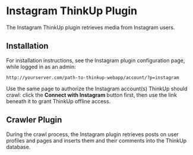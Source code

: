 Instagram ThinkUp Plugin
=========================

The Instagram ThinkUp plugin retrieves media from Instagram users.

Installation
------------

For installation instructions, see the Instagram plugin configuration page, while logged in as an admin:

    http://yourserver.com/path-to-thinkup-webapp/account/?p=instagram

Use the same page to authorize the Instagram account(s) ThinkUp should crawl: click the **Connect with Instagram** button first, then use the link beneath it to grant ThinkUp offline access.

Crawler Plugin
--------------

During the crawl process, the Instagram plugin retrieves posts on user profiles and pages and inserts them and their comments into the ThinkUp database.